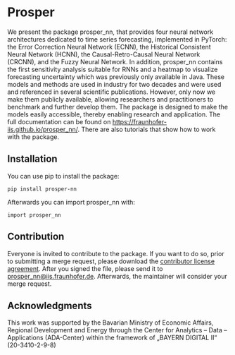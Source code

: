 # Prosper

We present the package prosper\_nn, that provides four neural network architectures dedicated to time series forecasting, implemented in PyTorch: the Error Correction Neural Network (ECNN), the Historical Consistent Neural Network (HCNN), the Causal-Retro-Causal Neural Network (CRCNN), and the Fuzzy Neural Network. In addition, prosper\_nn contains the first sensitivity analysis suitable for RNNs and a heatmap to visualize forecasting uncertainty which was previously only available in Java.
These models and methods are used in industry for two decades and were used and referenced in several scientific publications. However, only now we make them publicly available, allowing researchers and practitioners to benchmark and further develop them.	The package is designed to make the models easily accessible, thereby enabling research and application.
The full documentation can be found on https://fraunhofer-iis.github.io/prosper_nn/. There are also tutorials that show how to work with the package.
## Installation

You can use pip to install the package:

`pip install prosper-nn`

Afterwards you can import prosper_nn with:

`import prosper_nn`

## Contribution

Everyone is invited to contribute to the package. If you want to do so, prior to submitting a merge request, please download the [contributor license agreement](docs/source/contriubte/prosper_nn_cla.pdf).
After you signed the file, please send it to prosper_nn@iis.fraunhofer.de. Afterwards, the maintainer will consider your merge request.

## Acknowledgments

This work was supported by the Bavarian Ministry of Economic Affairs, Regional Development and Energy through the Center for Analytics – Data – Applications (ADA-Center) within the framework of „BAYERN DIGITAL II“ (20-3410-2-9-8)